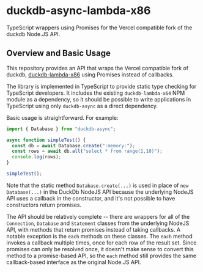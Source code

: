# duckdb-async-lambda-x86

TypeScript wrappers using Promises for the Vercel compatible fork of the duckdb Node.JS API.

## Overview and Basic Usage

This repository provides an API that wraps the Vercel compatible fork of duckdb,
[duckdb-lambda-x86](https://www.npmjs.com/package/duckdb-lambda-x86) using Promises instead of callbacks.

The library is implemented in TypeScript to provide static type checking for TypeScript developers. It includes the existing `duckdb-lambda-x64`
NPM module as a dependency, so it should be possible to write applications in TypeScript using only `duckdb-async` as a direct dependency.

Basic usage is straightforward. For example:

```typescript
import { Database } from "duckdb-async";

async function simpleTest() {
  const db = await Database.create(":memory:");
  const rows = await db.all("select * from range(1,10)");
  console.log(rows);
}

simpleTest();
```

Note that the static method `Database.create(...)` is used in place of `new Database(...)` in the DuckDb NodeJS API
because the underlying NodeJS API uses a callback in the constructor, and it's not possible to have constructors
return promises.

The API should be relatively complete -- there are wrappers for all of the `Connection`, `Database` and `Statement`
classes from the underlying NodeJS API, with methods that return promises instead of taking callbacks.
A notable exception is the `each` methods on these classes. The `each` method invokes a callback multiple times, once
for each row of the result set. Since promises can only be resolved once, it doesn't make sense to convert this
method to a promise-based API, so the `each` method still provides the same callback-based interface as the
original Node.JS API.
